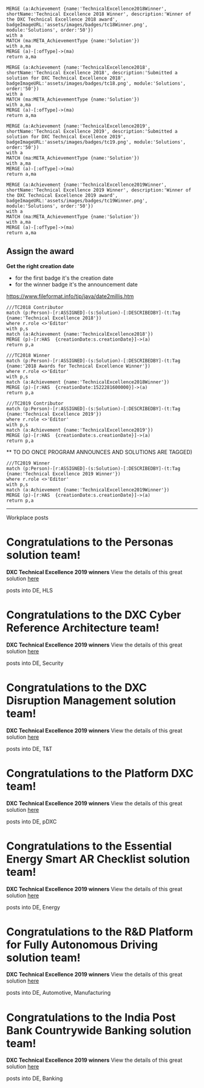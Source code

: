~~~
MERGE (a:Achievement {name:'TechnicalExcellence2018Winner', shortName:'Technical Excellence 2018 Winner', description:'Winner of the DXC Technical Excellence 2018 award', badgeImageURL:'assets/images/badges/tc18Winner.png', module:'Solutions', order:'50'})
with a
MATCH (ma:META_AchievementType {name:'Solution'})
with a,ma
MERGE (a)-[:ofType]->(ma)
return a,ma
~~~

~~~
MERGE (a:Achievement {name:'TechnicalExcellence2018', shortName:'Technical Excellence 2018', description:'Submitted a solution for DXC Technical Excellence 2018', badgeImageURL:'assets/images/badges/tc18.png', module:'Solutions', order:'50'})
with a
MATCH (ma:META_AchievementType {name:'Solution'})
with a,ma
MERGE (a)-[:ofType]->(ma)
return a,ma
~~~

~~~
MERGE (a:Achievement {name:'TechnicalExcellence2019', shortName:'Technical Excellence 2019', description:'Submitted a solution for DXC Technical Excellence 2019', badgeImageURL:'assets/images/badges/tc19.png', module:'Solutions', order:'50'})
with a
MATCH (ma:META_AchievementType {name:'Solution'})
with a,ma
MERGE (a)-[:ofType]->(ma)
return a,ma
~~~

~~~
MERGE (a:Achievement {name:'TechnicalExcellence2019Winner', shortName:'Technical Excellence 2019 Winner', description:'Winner of the DXC Technical Excellence 2019 award', badgeImageURL:'assets/images/badges/tc19Winner.png', module:'Solutions', order:'50'})
with a
MATCH (ma:META_AchievementType {name:'Solution'})
with a,ma
MERGE (a)-[:ofType]->(ma)
return a,ma
~~~


## Assign the award

**Get the right creation date**

- for the first badge it's the creation date
- for the winner badge it's the announcement date

https://www.fileformat.info/tip/java/date2millis.htm 


~~~
///TC2018 Contributor
match (p:Person)-[r:ASSIGNED]-(s:Solution)-[:DESCRIBEDBY]-(t:Tag {name:'Technical Excellence 2018'})
where r.role <>'Editor'
with p,s
match (a:Achievement {name:'TechnicalExcellence2018'})
MERGE (p)-[r:HAS  {creationDate:s.creationDate}]->(a)
return p,a
~~~

~~~
///TC2018 Winner
match (p:Person)-[r:ASSIGNED]-(s:Solution)-[:DESCRIBEDBY]-(t:Tag {name:'2018 Awards for Technical Excellence Winner'})
where r.role <>'Editor'
with p,s
match (a:Achievement {name:'TechnicalExcellence2018Winner'})
MERGE (p)-[r:HAS  {creationDate:1522281600000}]->(a)
return p,a
~~~

~~~
///TC2019 Contributor
match (p:Person)-[r:ASSIGNED]-(s:Solution)-[:DESCRIBEDBY]-(t:Tag {name:'Technical Excellence 2019'})
where r.role <>'Editor'
with p,s
match (a:Achievement {name:'TechnicalExcellence2019'})
MERGE (p)-[r:HAS  {creationDate:s.creationDate}]->(a)
return p,a
~~~


** TO DO ONCE PROGRAM ANNOUNCES AND SOLUTIONS ARE TAGGED)
~~~
///TC2019 Winner
match (p:Person)-[r:ASSIGNED]-(s:Solution)-[:DESCRIBEDBY]-(t:Tag {name:'Technical Excellence 2019 Winner'})
where r.role <>'Editor'
with p,s
match (a:Achievement {name:'TechnicalExcellence2019Winner'})
MERGE (p)-[r:HAS  {creationDate:s.creationDate}]->(a)
return p,a
~~~


---

Workplace posts


# Congratulations to the Personas solution team!
**DXC Technical Excellence 2019 winners**
View the details of this great solution [here](https://digitalexplorer.dxc.com/se/solutions/414772)

posts into DE, HLS

# Congratulations to the DXC Cyber Reference Architecture team!
**DXC Technical Excellence 2019 winners**
View the details of this great solution [here](https://digitalexplorer.dxc.com/se/solutions/377617)

posts into DE, Security


# Congratulations to the DXC Disruption Management solution team!
**DXC Technical Excellence 2019 winners**
View the details of this great solution [here](https://digitalexplorer.dxc.com/se/solutions/14370)

posts into DE, T&T


# Congratulations to the Platform DXC team!
**DXC Technical Excellence 2019 winners**
View the details of this great solution [here](https://digitalexplorer.dxc.com/se/solutions/432351)

posts into DE, pDXC


# Congratulations to the Essential Energy Smart AR Checklist solution team!
**DXC Technical Excellence 2019 winners**
View the details of this great solution [here](https://digitalexplorer.dxc.com/se/solutions/404676)

posts into DE, Energy


# Congratulations to the R&D Platform for Fully Autonomous Driving solution team!
**DXC Technical Excellence 2019 winners**
View the details of this great solution [here](https://digitalexplorer.dxc.com/se/solutions/416543)

posts into DE, Automotive, Manufacturing

# Congratulations to the India Post Bank Countrywide Banking solution team!
**DXC Technical Excellence 2019 winners**
View the details of this great solution [here](https://digitalexplorer.dxc.com/se/solutions/413320)

posts into DE, Banking


